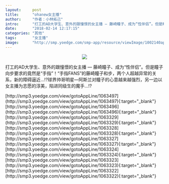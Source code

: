 ```yaml
---
layout:     post
title:      "ohanew女主播"
author:     "作者：小林拓己"
intro:      "打工的AD大学生、意外的跟憧憬的女主播 — 藤崎瞳子、成为“性伴侣”。但是瞳子向步要求的竟然是“手指”！“手指FANS”的藤崎瞳子和步，两个人超越异常的关系，新的障碍逼近…!?球界帅哥明星—阿斯兰对瞳子的心意越来越强烈，另一边以女主播为志愿的淳美，陷进同级生的魔手…!?"
date:       "2018-02-14 12:17:15"
categories: "其他"
tags:       "女主播"
image:      "http://smp.yoedge.com/smp-app/resource/viewImage/1002140appline.png"
---
```

<div style="text-align: center">
<p><img src="http://smp.yoedge.com/smp-app/resource/viewImage/1002140appline.png"/></p>
</div>
<p class="post-meta">
<span>打工的AD大学生、意外的跟憧憬的女主播 — 藤崎瞳子、成为“性伴侣”。但是瞳子向步要求的竟然是“手指”！“手指FANS”的藤崎瞳子和步，两个人超越异常的关系，新的障碍逼近…!?球界帅哥明星—阿斯兰对瞳子的心意越来越强烈，另一边以女主播为志愿的淳美，陷进同级生的魔手…!?</span>
</p>
[http://smp3.yoedge.com/view/gotoAppLine/1063497](http://smp3.yoedge.com/view/gotoAppLine/1063497){:target="_blank"}
[http://smp3.yoedge.com/view/gotoAppLine/1063496](http://smp3.yoedge.com/view/gotoAppLine/1063496){:target="_blank"}
[http://smp3.yoedge.com/view/gotoAppLine/1063329](http://smp3.yoedge.com/view/gotoAppLine/1063329){:target="_blank"}
[http://smp3.yoedge.com/view/gotoAppLine/1063328](http://smp3.yoedge.com/view/gotoAppLine/1063328){:target="_blank"}
[http://smp3.yoedge.com/view/gotoAppLine/1063327](http://smp3.yoedge.com/view/gotoAppLine/1063327){:target="_blank"}
[http://smp3.yoedge.com/view/gotoAppLine/1063324](http://smp3.yoedge.com/view/gotoAppLine/1063324){:target="_blank"}
[http://smp3.yoedge.com/view/gotoAppLine/1063323](http://smp3.yoedge.com/view/gotoAppLine/1063323){:target="_blank"}
[http://smp3.yoedge.com/view/gotoAppLine/1063322](http://smp3.yoedge.com/view/gotoAppLine/1063322){:target="_blank"}


